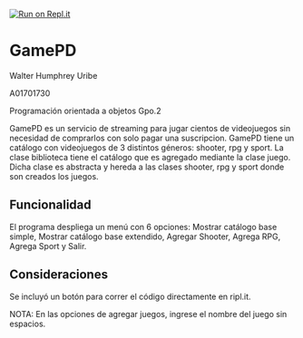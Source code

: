 [![Run on Repl.it](https://repl.it/badge/github/A01701730-Walter/GamePD)](https://repl.it/github/A01701730-Walter/GamePD)


# GamePD

Walter Humphrey Uribe 

A01701730 

Programación orientada a objetos Gpo.2 

GamePD es un servicio de streaming para jugar cientos de videojuegos
sin necesidad de comprarlos con solo pagar una suscripcion.
GamePD tiene un catálogo con videojuegos de 3 distintos géneros:
shooter, rpg y sport. La clase biblioteca tiene el catálogo que es agregado
mediante la clase juego. Dicha clase es abstracta y hereda a las clases shooter,
rpg y sport donde son creados los juegos.

## Funcionalidad

El programa despliega un menú con 6 opciones: Mostrar catálogo base simple, 
Mostrar catálogo base extendido, Agregar Shooter, Agrega RPG, Agrega Sport y Salir.

## Consideraciones
Se incluyó un botón para correr el código directamente en ripl.it.

NOTA: En las opciones de agregar juegos, ingrese el nombre del juego sin espacios.
